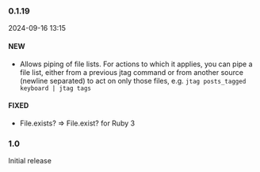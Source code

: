 ### 0.1.19

2024-09-16 13:15

#### NEW

- Allows piping of file lists. For actions to which it applies, you can pipe a file list, either from a previous jtag command or from another source (newline separated) to act on only those files, e.g. `jtag posts_tagged keyboard | jtag tags`

#### FIXED

- File.exists? => File.exist? for Ruby 3

### 1.0

Initial release
